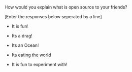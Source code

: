 How would you explain what is open source to your friends?

[Enter the responses below seperated by a line]

- It is fun!

- Its a drag!

- Its an Ocean!

- Its eating the world

- It is fun to experiment with!
